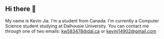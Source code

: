 ## Hi there 👋

My name is Kevin Jia. I'm a student from Canada.
I'm currently a Computer Science student studying at Dalhousie University.
You can contact me through one of two emails: kw583478@dal.ca or kevinj14902@gmail.com

<!--
**kevinj14902/kevinj14902** is a ✨ _special_ ✨ repository because its `README.md` (this file) appears on your GitHub profile.

Here are some ideas to get you started:

- 🔭 I’m currently working on ...
- 🌱 I’m currently learning ...
- 👯 I’m looking to collaborate on ...
- 🤔 I’m looking for help with ...
- 💬 Ask me about ...
- 📫 How to reach me: ...
- 😄 Pronouns: ...
- ⚡ Fun fact: ...
-->
